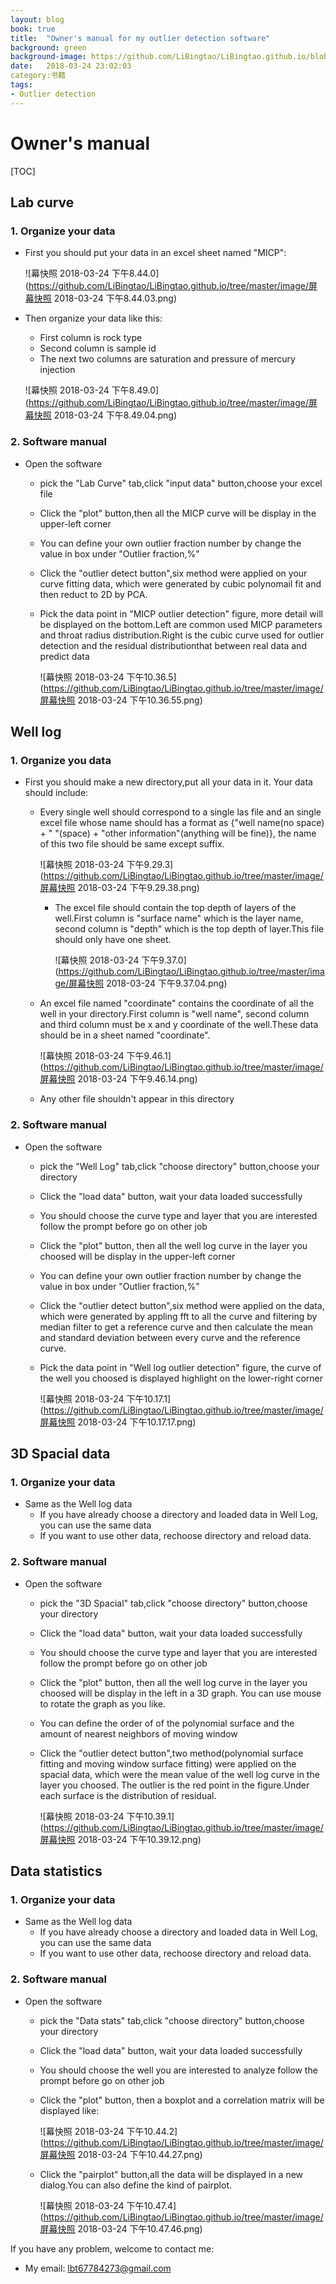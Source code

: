 ```yaml
---
layout: blog
book: true
title:  "Owner's manual for my outlier detection software"
background: green
background-image: https://github.com/LiBingtao/LiBingtao.github.io/blob/master/image/屏幕快照%202018-03-24%20下午10.39.12.png
date:   2018-03-24 23:02:03
category:书籍
tags:
- Outlier detection
---
```



# Owner's manual

[TOC]

## Lab curve

### 1. Organize your data

* First you should put your data in an excel sheet named "MICP":

  ![幕快照 2018-03-24 下午8.44.0](https://github.com/LiBingtao/LiBingtao.github.io/tree/master/image/屏幕快照 2018-03-24 下午8.44.03.png)

* Then organize your data like this:

  * First column is rock type
  * Second column is sample id
  * The next two columns are saturation and pressure of mercury injection

  ![幕快照 2018-03-24 下午8.49.0](https://github.com/LiBingtao/LiBingtao.github.io/tree/master/image/屏幕快照 2018-03-24 下午8.49.04.png)

### 2. Software manual 

* Open the software
  * pick the "Lab Curve" tab,click "input data" button,choose your excel file

  * Click the "plot" button,then all the MICP curve will be display in the upper-left corner

  * You can define your own outlier fraction number by change the value in box under "Outlier fraction,%"

  * Click the "outlier detect button",six method were applied on your curve fitting data, which were generated by cubic polynomail fit and then reduct to 2D by PCA.

  * Pick the data point in "MICP outlier detection" figure, more detail will be displayed on the bottom.Left are common used MICP parameters and throat radius distribution.Right is the cubic curve used for outlier detection and the residual distributionthat between real data and predict data

    ![幕快照 2018-03-24 下午10.36.5](https://github.com/LiBingtao/LiBingtao.github.io/tree/master/image/屏幕快照 2018-03-24 下午10.36.55.png)

## Well log

### 1. Organize you data

* First you should make a new directory,put all your data in it. Your data should include:

  * Every single well should correspond to a single las file and an single excel file whose name should has a format as {"well name(no space) + " "(space) + "other information"(anything will be fine)}, the name of this two file should be same except suffix.

    ![幕快照 2018-03-24 下午9.29.3](https://github.com/LiBingtao/LiBingtao.github.io/tree/master/image/屏幕快照 2018-03-24 下午9.29.38.png)

    * The excel file should contain the top depth of layers of the well.First column is "surface name" which is the layer name, second column is "depth" which is the top depth of layer.This file should only have one sheet.

      ![幕快照 2018-03-24 下午9.37.0](https://github.com/LiBingtao/LiBingtao.github.io/tree/master/image/屏幕快照 2018-03-24 下午9.37.04.png)

  * An excel file named "coordinate" contains the coordinate of all the well in your directory.First column is "well name", second column and third column must be x and y coordinate of the well.These data should be in a sheet named "coordinate".

    ![幕快照 2018-03-24 下午9.46.1](https://github.com/LiBingtao/LiBingtao.github.io/tree/master/image/屏幕快照 2018-03-24 下午9.46.14.png)

  * Any other file shouldn't appear in this directory

### 2. Software manual

* Open the software
  * pick the "Well Log" tab,click "choose directory" button,choose your directory

  * Click the "load data" button, wait your data loaded successfully 

  * You should choose the curve type and layer that you are interested follow the prompt before go on other job

  * Click the "plot" button, then all the well log curve in the layer you choosed will be display in the upper-left corner

  * You can define your own outlier fraction number by change the value in box under "Outlier fraction,%"

  * Click the "outlier detect button",six method were applied on the data, which were generated by appling fft to all the curve and filtering by median filter to get a reference curve and then calculate the mean and standard deviation between every curve and the reference curve.

  * Pick the data point in "Well log outlier detection" figure, the curve of the well you choosed is displayed highlight on the lower-right corner

    ![幕快照 2018-03-24 下午10.17.1](https://github.com/LiBingtao/LiBingtao.github.io/tree/master/image/屏幕快照 2018-03-24 下午10.17.17.png)

## 3D Spacial data

### 1. Organize your data

* Same as the Well log data
  * If you have already choose a directory and loaded data in Well Log, you can use the same data
  * If you want to use other data, rechoose directory and reload data.

### 2. Software manual

- Open the software

  - pick the "3D Spacial" tab,click "choose directory" button,choose your directory

  - Click the "load data" button, wait your data loaded successfully 

  - You should choose the curve type and layer that you are interested follow the prompt before go on other job

  - Click the "plot" button, then all the well log curve in the layer you choosed will be display in the left in a 3D graph. You can use mouse to rotate the graph as you like.

  - You can define the order of of the polynomial surface and the amount of nearest neighbors of moving window

  - Click the "outlier detect button",two method(polynomial surface fitting and moving window surface fitting) were applied on the spacial data, which were the mean value of the well log curve in the layer you choosed. The outlier is the red point in the figure.Under each surface is the distribution of  residual.

    ![幕快照 2018-03-24 下午10.39.1](https://github.com/LiBingtao/LiBingtao.github.io/tree/master/image/屏幕快照 2018-03-24 下午10.39.12.png)

## Data statistics

### 1. Organize your data

- Same as the Well log data
  - If you have already choose a directory and loaded data in Well Log, you can use the same data
  - If you want to use other data, rechoose directory and reload data.

### 2. Software manual

- Open the software

  - pick the "Data stats" tab,click "choose directory" button,choose your directory

  - Click the "load data" button, wait your data loaded successfully 

  - You should choose the well you are interested to analyze follow the prompt before go on other job

  - Click the "plot" button, then a boxplot and a correlation matrix will be displayed like:

    ![幕快照 2018-03-24 下午10.44.2](https://github.com/LiBingtao/LiBingtao.github.io/tree/master/image/屏幕快照 2018-03-24 下午10.44.27.png)

  - Click the "pairplot" button,all the data will be displayed in a new dialog.You can also define the kind of pairplot.

    ![幕快照 2018-03-24 下午10.47.4](https://github.com/LiBingtao/LiBingtao.github.io/tree/master/image/屏幕快照 2018-03-24 下午10.47.46.png)



If you have any problem, welcome to contact me:

* My email: lbt67784273@gmail.com

